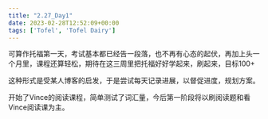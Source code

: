 ```yaml
---
title: "2.27_Day1"
date: 2023-02-28T12:52:09+00:00
tags: ['Tofel', 'Tofel Dairy']
---
```

可算作托福第一天，考试基本都已经告一段落，也不再有心态的起伏，再加上头一个月里，课程还算轻松，期待在这三周里把托福好好学起来，刷起来，目标100+

这种形式是受某人博客的启发，于是尝试每天记录进展，以督促进度，规划方案。

开始了Vince的阅读课程，简单测试了词汇量，今后第一阶段将以刷阅读题和看Vince阅读课为主。